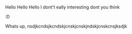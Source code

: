 Hello Hello Hello
I dont't eally interesting dont you think

:D

Whats up, nsdjkcndsjkcndskjcnskjcnskjndskjcnskcnsjksdjk
